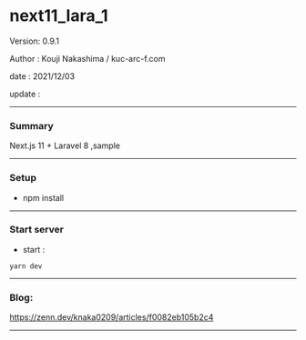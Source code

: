 ﻿# next11_lara_1

 Version: 0.9.1

 Author : Kouji Nakashima / kuc-arc-f.com

 date : 2021/12/03

 update :

***
### Summary

Next.js 11 + Laravel 8 ,sample

***
### Setup

* npm install

***
### Start server
* start :

```
yarn dev
```

***
### Blog:

https://zenn.dev/knaka0209/articles/f0082eb105b2c4

***


